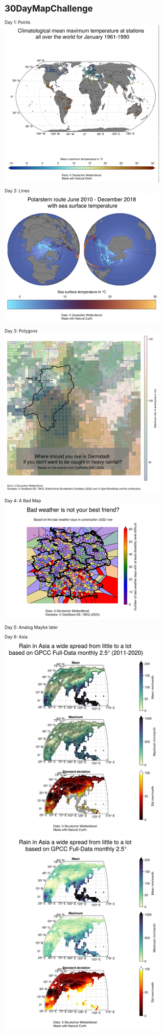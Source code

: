 # 30DayMapChallenge

Day 1: Points
![Points](day1_points_stationtemperature/mean_max_temperature.gif)

Day 2: Lines
![Lines](day2_lines_polarstern/polarstern_seasurfacetemperature.png)

Day 3: Polygons
![Polygons](day3_polygons_catrare/catrare_darmstadt.png)

Day 4: A Bad Map
![A bad map](day4_badmap_bad_days/bad.png)

Day 5: Analog
Maybe later

Day 6: Asia
![Asia with shading](day6_asia_fulldata/asia_shading.png)
![Asia without shading](day6_asia_fulldata/asia_noshading.png)